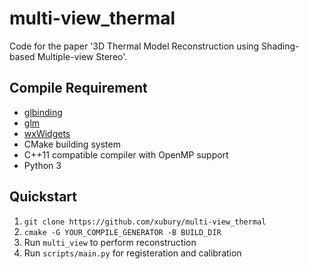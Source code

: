 multi-view_thermal
======
Code for the paper '3D Thermal Model Reconstruction using Shading-based Multiple-view Stereo'.

Compile Requirement
------
* [glbinding](https://github.com/cginternals/glbinding)
* [glm](https://github.com/g-truc/glm)
* [wxWidgets](https://github.com/wxWidgets/wxWidgets)
* CMake building system
* C++11 compatible compiler with OpenMP support
* Python 3

Quickstart
------
1. `git clone https://github.com/xubury/multi-view_thermal`
2. `cmake -G YOUR_COMPILE_GENERATOR -B BUILD_DIR`
3. Run `multi_view` to perform reconstruction
4. Run `scripts/main.py` for registeration and calibration

